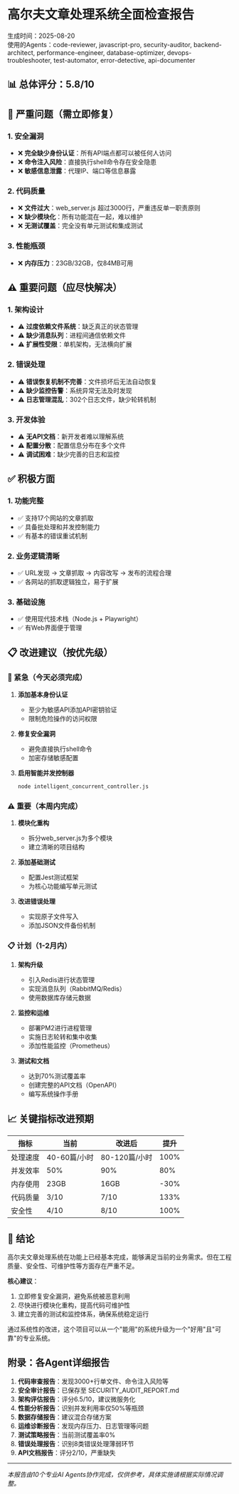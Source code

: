 # 高尔夫文章处理系统全面检查报告

生成时间：2025-08-20  
使用的Agents：code-reviewer, javascript-pro, security-auditor, backend-architect, performance-engineer, database-optimizer, devops-troubleshooter, test-automator, error-detective, api-documenter

## 📊 总体评分：5.8/10

## 🚨 严重问题（需立即修复）

### 1. **安全漏洞**
- ❌ **完全缺少身份认证**：所有API端点都可以被任何人访问
- ❌ **命令注入风险**：直接执行shell命令存在安全隐患
- ❌ **敏感信息泄露**：代理IP、端口等信息暴露

### 2. **代码质量**
- ❌ **文件过大**：web_server.js 超过3000行，严重违反单一职责原则
- ❌ **缺少模块化**：所有功能混在一起，难以维护
- ❌ **无测试覆盖**：完全没有单元测试和集成测试

### 3. **性能瓶颈**

- ❌ **内存压力**：23GB/32GB，仅84MB可用


## ⚠️ 重要问题（应尽快解决）

### 1. **架构设计**
- ⚠️ **过度依赖文件系统**：缺乏真正的状态管理
- ⚠️ **缺少消息队列**：进程间通信依赖文件
- ⚠️ **扩展性受限**：单机架构，无法横向扩展

### 2. **错误处理**
- ⚠️ **错误恢复机制不完善**：文件损坏后无法自动恢复
- ⚠️ **缺少监控告警**：系统异常无法及时发现
- ⚠️ **日志管理混乱**：302个日志文件，缺少轮转机制

### 3. **开发体验**
- ⚠️ **无API文档**：新开发者难以理解系统
- ⚠️ **配置分散**：配置信息分布在多个文件
- ⚠️ **调试困难**：缺少完善的日志和监控

## ✅ 积极方面

### 1. **功能完整**
- ✅ 支持17个网站的文章抓取
- ✅ 具备批处理和并发控制能力
- ✅ 有基本的错误重试机制

### 2. **业务逻辑清晰**
- ✅ URL发现 → 文章抓取 → 内容改写 → 发布的流程合理
- ✅ 各网站的抓取逻辑独立，易于扩展

### 3. **基础设施**
- ✅ 使用现代技术栈（Node.js + Playwright）
- ✅ 有Web界面便于管理

## 📋 改进建议（按优先级）

### 🚨 紧急（今天必须完成）
1. **添加基本身份认证**
   - 至少为敏感API添加API密钥验证
   - 限制危险操作的访问权限

2. **修复安全漏洞**
   - 避免直接执行shell命令
   - 加密存储敏感配置

3. **启用智能并发控制器**
   ```bash
   node intelligent_concurrent_controller.js
   ```

### ⚠️ 重要（本周内完成）
1. **模块化重构**
   - 拆分web_server.js为多个模块
   - 建立清晰的项目结构

2. **添加基础测试**
   - 配置Jest测试框架
   - 为核心功能编写单元测试

3. **改进错误处理**
   - 实现原子文件写入
   - 添加JSON文件备份机制

### 📋 计划（1-2月内）
1. **架构升级**
   - 引入Redis进行状态管理
   - 实现消息队列（RabbitMQ/Redis）
   - 使用数据库存储元数据

2. **监控和运维**
   - 部署PM2进行进程管理
   - 实施日志轮转和集中收集
   - 添加性能监控（Prometheus）

3. **测试和文档**
   - 达到70%测试覆盖率
   - 创建完整的API文档（OpenAPI）
   - 编写系统操作手册

## 📈 关键指标改进预期

| 指标 | 当前 | 改进后 | 提升 |
|------|------|--------|------|
| 处理速度 | 40-60篇/小时 | 80-120篇/小时 | 100% |
| 并发效率 | 50% | 90% | 80% |
| 内存使用 | 23GB | 16GB | -30% |
| 代码质量 | 3/10 | 7/10 | 133% |
| 安全性 | 4/10 | 8/10 | 100% |

## 🎯 结论

高尔夫文章处理系统在功能上已经基本完成，能够满足当前的业务需求。但在工程质量、安全性、可维护性等方面存在严重不足。

**核心建议**：
1. 立即修复安全漏洞，避免系统被恶意利用
2. 尽快进行模块化重构，提高代码可维护性
3. 建立完善的测试和监控体系，确保系统稳定运行

通过系统性的改进，这个项目可以从一个"能用"的系统升级为一个"好用"且"可靠"的专业系统。

## 附录：各Agent详细报告

1. **代码审查报告**：发现3000+行单文件、命令注入风险等
2. **安全审计报告**：已保存至 SECURITY_AUDIT_REPORT.md
3. **架构评估报告**：评分6.5/10，建议微服务化
4. **性能分析报告**：识别并发利用率仅50%等瓶颈
5. **数据存储报告**：建议混合存储方案
6. **运维诊断报告**：发现内存压力、日志管理等问题
7. **测试策略报告**：当前测试覆盖率0%
8. **错误处理报告**：识别8类错误处理薄弱环节
9. **API文档报告**：评分2/10，严重缺失

---

*本报告由10个专业AI Agents协作完成，仅供参考，具体实施请根据实际情况调整。*